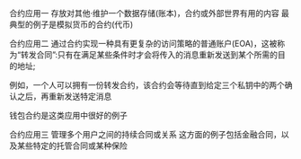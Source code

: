 合约应用一
存放对其他·维护一个数据存储(账本)，合约或外部世界有用的内容
最典型的例子是模拟货币的合约(代币)


合约应用二
通过合约实现一种具有更复杂的访问策略的普通账户(EOA)，这被称为“转发合同”:只有在满足某些条件时才会将传入的消息重新发送到某个所需的目的地址;

例如，一个人可以拥有一份转发合约，该合约会等待直到给定三个私钥中的两个确认之后，再重新发送特定消息

钱包合约是这类应用中很好的例子

合约应用三
管理多个用户之间的持续合同或关系
这方面的例子包括金融合同，以及某些特定的托管合同或某种保险